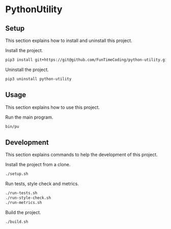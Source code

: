 # PythonUtility

## Setup

This section explains how to install and uninstall this project.

Install the project.

```sh
pip3 install git+https://git@github.com/FunTimeCoding/python-utility.git#egg=python-utility
```

Uninstall the project.

```sh
pip3 uninstall python-utility
```


## Usage

This section explains how to use this project.

Run the main program.

```sh
bin/pu
```


## Development

This section explains commands to help the development of this project.

Install the project from a clone.

```sh
./setup.sh
```

Run tests, style check and metrics.

```sh
./run-tests.sh
./run-style-check.sh
./run-metrics.sh
```

Build the project.

```sh
./build.sh
```
